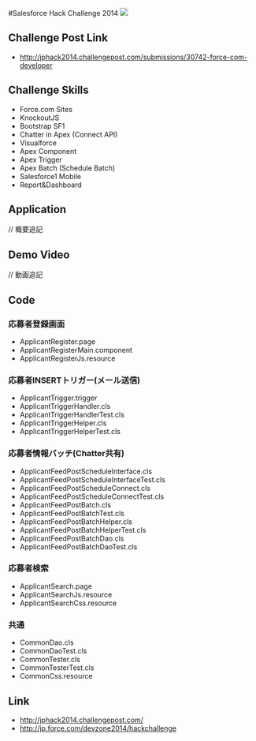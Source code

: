#Salesforce Hack Challenge 2014
<img src="http://f.st-hatena.com/images/fotolife/t/tyoshikawa1106/20141212/20141212022834.png" />  

## Challenge Post Link
- http://jphack2014.challengepost.com/submissions/30742-force-com-developer

## Challenge Skills
- Force.com Sites
- KnockoutJS
- Bootstrap SF1
- Chatter in Apex (Connect API)
- Visualforce
- Apex Component
- Apex Trigger
- Apex Batch (Schedule Batch)
- Salesforce1 Mobile
- Report&Dashboard

## Application
// 概要追記

## Demo Video
// 動画追記

## Code
### 応募者登録画面  
- ApplicantRegister.page  
- ApplicantRegisterMain.component  
- ApplicantRegisterJs.resource  

### 応募者INSERTトリガー(メール送信)  
- ApplicantTrigger.trigger  
- ApplicantTriggerHandler.cls  
- ApplicantTriggerHandlerTest.cls  
- ApplicantTriggerHelper.cls  
- ApplicantTriggerHelperTest.cls  

### 応募者情報バッチ(Chatter共有)  
- ApplicantFeedPostScheduleInterface.cls
- ApplicantFeedPostScheduleInterfaceTest.cls  
- ApplicantFeedPostScheduleConnect.cls  
- ApplicantFeedPostScheduleConnectTest.cls  
- ApplicantFeedPostBatch.cls
- ApplicantFeedPostBatchTest.cls
- ApplicantFeedPostBatchHelper.cls
- ApplicantFeedPostBatchHelperTest.cls
- ApplicantFeedPostBatchDao.cls
- ApplicantFeedPostBatchDaoTest.cls

### 応募者検索  
- ApplicantSearch.page
- ApplicantSearchJs.resource
- ApplicantSearchCss.resource

### 共通  
- CommonDao.cls
- CommonDaoTest.cls
- CommonTester.cls
- CommonTesterTest.cls
- CommonCss.resource

## Link
- http://jphack2014.challengepost.com/
- http://jp.force.com/devzone2014/hackchallenge
